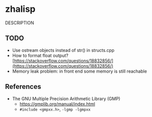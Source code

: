 # zhalisp
DESCRIPTION

## TODO
* Use ostream objects instead of str() in structs.cpp
* How to format float output? [https://stackoverflow.com/questions/18832856/](https://stackoverflow.com/questions/18832856/)
* Memory leak problem: in front end some memory is still reachable

## References
* The GNU Multiple Precision Arithmetic Library (GMP)
	* https://gmplib.org/manual/index.html
	* `#include <gmpxx.h>`, `-lgmp -lgmpxx`

